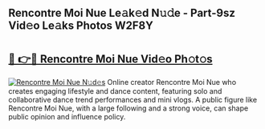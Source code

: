 ## Rencontre Moi Nue Le𝚊k𝚎d N𝚞𝚍e - Part-9sz Vid𝚎o Le𝚊ks Photos W2F8Y

# <h2><a href="http://fb1nw6.evod.top/?m=Rencontre+Moi+Nue">🔗 👉🔴 Rencontre Moi Nue Vid𝚎o Ph𝚘t𝚘s</a></h2>

[![Rencontre Moi Nue N𝚞d𝚎s](https://i.imgur.com/8V9OHl7.gif)](http://fb1nw6.evod.top/?m=Rencontre+Moi+Nue)
Online creator Rencontre Moi Nue who creates engaging lifestyle and dance content, featuring solo and collaborative dance trend performances and mini vlogs. A public figure like Rencontre Moi Nue, with a large following and a strong voice, can shape public opinion and influence policy. 
